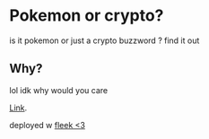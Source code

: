 # Pokemon or crypto? 

is it pokemon or just a crypto buzzword ? find it out

## Why?

lol idk why would you care

[Link][1].


deployed w [fleek <3][2]


[1]: https://pokemonorcrypto.com/
[2]: https://fleek.co/
